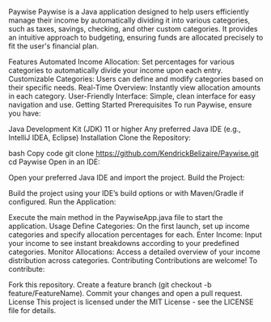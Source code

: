 Paywise
Paywise is a Java application designed to help users efficiently manage their income by automatically dividing it into various categories, such as taxes, savings, checking, and other custom categories. It provides an intuitive approach to budgeting, ensuring funds are allocated precisely to fit the user's financial plan.

Features
Automated Income Allocation: Set percentages for various categories to automatically divide your income upon each entry.
Customizable Categories: Users can define and modify categories based on their specific needs.
Real-Time Overview: Instantly view allocation amounts in each category.
User-Friendly Interface: Simple, clean interface for easy navigation and use.
Getting Started
Prerequisites
To run Paywise, ensure you have:

Java Development Kit (JDK) 11 or higher
Any preferred Java IDE (e.g., IntelliJ IDEA, Eclipse)
Installation
Clone the Repository:

bash
Copy code
git clone https://github.com/KendrickBelizaire/Paywise.git
cd Paywise
Open in an IDE:

Open your preferred Java IDE and import the project.
Build the Project:

Build the project using your IDE’s build options or with Maven/Gradle if configured.
Run the Application:

Execute the main method in the PaywiseApp.java file to start the application.
Usage
Define Categories: On the first launch, set up income categories and specify allocation percentages for each.
Enter Income: Input your income to see instant breakdowns according to your predefined categories.
Monitor Allocations: Access a detailed overview of your income distribution across categories.
Contributing
Contributions are welcome! To contribute:

Fork this repository.
Create a feature branch (git checkout -b feature/FeatureName).
Commit your changes and open a pull request.
License
This project is licensed under the MIT License - see the LICENSE file for details.
